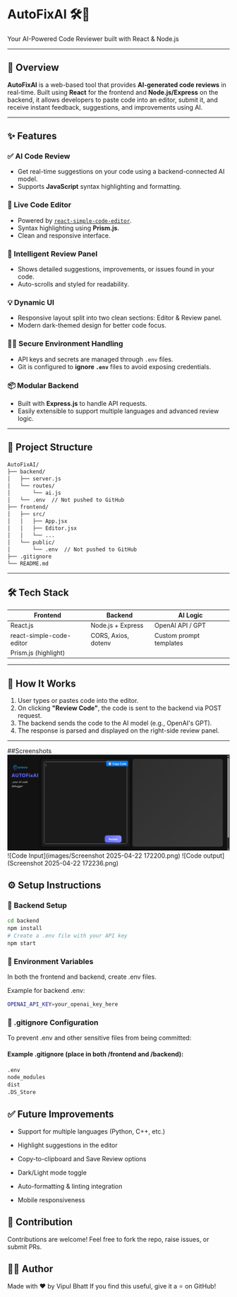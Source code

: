 # AutoFixAI 🛠️🤖  
Your AI-Powered Code Reviewer built with React & Node.js

---

## 🚀 Overview

**AutoFixAI** is a web-based tool that provides **AI-generated code reviews** in real-time. Built using **React** for the frontend and **Node.js/Express** on the backend, it allows developers to paste code into an editor, submit it, and receive instant feedback, suggestions, and improvements using AI.

---

## ✨ Features

### ✅ AI Code Review
- Get real-time suggestions on your code using a backend-connected AI model.
- Supports **JavaScript** syntax highlighting and formatting.

### 📝 Live Code Editor
- Powered by [`react-simple-code-editor`](https://github.com/satya164/react-simple-code-editor).
- Syntax highlighting using **Prism.js**.
- Clean and responsive interface.

### 📃 Intelligent Review Panel
- Shows detailed suggestions, improvements, or issues found in your code.
- Auto-scrolls and styled for readability.

### 💡 Dynamic UI
- Responsive layout split into two clean sections: Editor & Review panel.
- Modern dark-themed design for better code focus.

### 🕵️‍♂️ Secure Environment Handling
- API keys and secrets are managed through `.env` files.
- Git is configured to **ignore `.env`** files to avoid exposing credentials.

### 📦 Modular Backend
- Built with **Express.js** to handle API requests.
- Easily extensible to support multiple languages and advanced review logic.

---

## 📁 Project Structure


```
AutoFixAI/
├── backend/
│   ├── server.js
│   └── routes/
│       └── ai.js
│   └── .env  // Not pushed to GitHub
├── frontend/
│   ├── src/
│   │   ├── App.jsx
│   │   ├── Editor.jsx
│   │   └── ...
│   └── public/
│       └── .env  // Not pushed to GitHub
├── .gitignore
└── README.md
```

---

## 🛠️ Tech Stack

| Frontend            | Backend             | AI Logic        |
|---------------------|---------------------|-----------------|
| React.js            | Node.js + Express   | OpenAI API / GPT |
| react-simple-code-editor | CORS, Axios, dotenv | Custom prompt templates |
| Prism.js (highlight) |                     |                 |

---

## 🧠 How It Works

1. User types or pastes code into the editor.
2. On clicking **"Review Code"**, the code is sent to the backend via POST request.
3. The backend sends the code to the AI model (e.g., OpenAI's GPT).
4. The response is parsed and displayed on the right-side review panel.

---
##Screenshots
![App ScreenShot](https://github.com/vbhatt552/AUTOFIXAI/blob/master/images/Screenshot%202025-04-22%20172046.png)
![Code Input](images/Screenshot 2025-04-22 172200.png)
![Code output](Screenshot 2025-04-22 172236.png)
## ⚙️ Setup Instructions

### 🔧 Backend Setup

```bash
cd backend
npm install
# Create a .env file with your API key
npm start
```
### 🔐 Environment Variables
In both the frontend and backend, create .env files.

Example for backend .env:

```bash
OPENAI_API_KEY=your_openai_key_here
```
### 🛑 .gitignore Configuration
To prevent .env and other sensitive files from being committed:

#### Example .gitignore (place in both /frontend and /backend):

```bash
.env
node_modules
dist
.DS_Store
```
## ✅ Future Improvements
- Support for multiple languages (Python, C++, etc.)

- Highlight suggestions in the editor

- Copy-to-clipboard and Save Review options

- Dark/Light mode toggle

- Auto-formatting & linting integration

- Mobile responsiveness
## 🙌 Contribution
Contributions are welcome! Feel free to fork the repo, raise issues, or submit PRs.

## 👨‍💻 Author
Made with ❤️ by Vipul Bhatt
If you find this useful, give it a ⭐ on GitHub!


